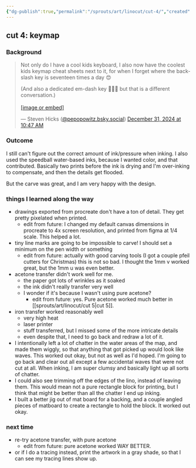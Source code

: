 ```yaml
---
{"dg-publish":true,"permalink":"/sprouts/art/linocut/cut-4/","created":"2025-01-06T09:36:31.697-06:00","updated":"2025-01-07T15:52:07.053-06:00"}
---
```



## cut 4: keymap
### Background
<blockquote class="bluesky-embed" data-bluesky-uri="at://did:plc:pakbvetszecdmjn5h43nmo3n/app.bsky.feed.post/3lemisblofs23" data-bluesky-cid="bafyreih7o77ha2idrhu2yekyq3y5ag7ncpk35m3k7byi7a6sq45e4ztore"><p lang="en">Not only do I have a cool kids keyboard, I also now have the coolest kids keymap cheat sheets next to it, for when I forget where the backslash key is seventeen times a day 😍

(And also a dedicated em-dash key 💪💪💪 but that is a different conversation.)<br><br><a href="https://bsky.app/profile/did:plc:pakbvetszecdmjn5h43nmo3n/post/3lemisblofs23?ref_src=embed">[image or embed]</a></p>&mdash; Steven Hicks (<a href="https://bsky.app/profile/did:plc:pakbvetszecdmjn5h43nmo3n?ref_src=embed">@pepopowitz.bsky.social</a>) <a href="https://bsky.app/profile/did:plc:pakbvetszecdmjn5h43nmo3n/post/3lemisblofs23?ref_src=embed">December 31, 2024 at 10:47 AM</a></blockquote><script async src="https://embed.bsky.app/static/embed.js" charset="utf-8"></script>
### Outcome
I still can't figure out the correct amount of ink/pressure when inking. I also used the speedball water-based inks, because I wanted color, and that contributed. Basically two prints before the ink is drying and I'm over-inking to compensate, and then the details get flooded. 

But the carve was great, and I am very happy with the design. 

### things I learned along the way
- drawings exported from procreate don't have a ton of detail. They get pretty pixelated when printed.
	- edit from future: I changed my default canvas dimensions in procreate to 4x screen resolution, and printed from figma at 1/4 scale. This helped a lot.
- tiny line marks are going to be impossible to carve! I should set a minimum on the pen width or something
	- edit from future: actually with good carving tools (I got a couple pfeil cutters for Christmas) this is not so bad. I thought the 1mm v worked great, but the 1mm u was even better.
- acetone transfer didn't work well for me. 
	- the paper got lots of wrinkles as it soaked
	- the ink didn't really transfer very well
	- I wonder if it's because I wasn't using pure acetone?
		- edit from future: yes. Pure acetone worked much better in [[sprouts/art/linocut/cut 5\|cut 5]]. 
- iron transfer worked reasonably well
	- very high heat
	- laser printer
	- stuff transferred, but I missed some of the more intricate details
	- even despite that, I need to go back and redraw a lot of it. 
- I intentionally left a lot of chatter in the water areas of the map, and made them wiggly, so that anything that got picked up would look like waves. This worked out okay, but not as well as I'd hoped. I'm going to go back and clear out all except a few accidental waves that were not cut at all. When inking, I am super clumsy and basically light up all sorts of chatter. 
- I could also see trimming off the edges of the lino, instead of leaving them. This would mean not a pure rectangle block for printing, but I think that might be better than all the chatter I end up inking. 
- I built a better jig out of mat board for a backing, and a couple angled pieces of matboard to create a rectangle to hold the block. It worked out okay.

### next time
- re-try acetone transfer, with pure acetone
	- edit from future: pure acetone worked WAY BETTER. 
- or if I do a tracing instead, print the artwork in a gray shade, so that I can see my tracing lines show up. 